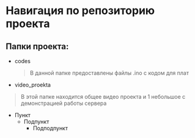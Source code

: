 # Навигация по репозиторию проекта

## Папки проекта:

- codes
  > В данной папке предоставлены файлы .ino с кодом для плат

- video_proekta
 > В этой папке находится общее видео проекта и 1 небольшое с демонстрацией работы сервера
- Пункт
	- Подпункт
		- Подподпункт
 
